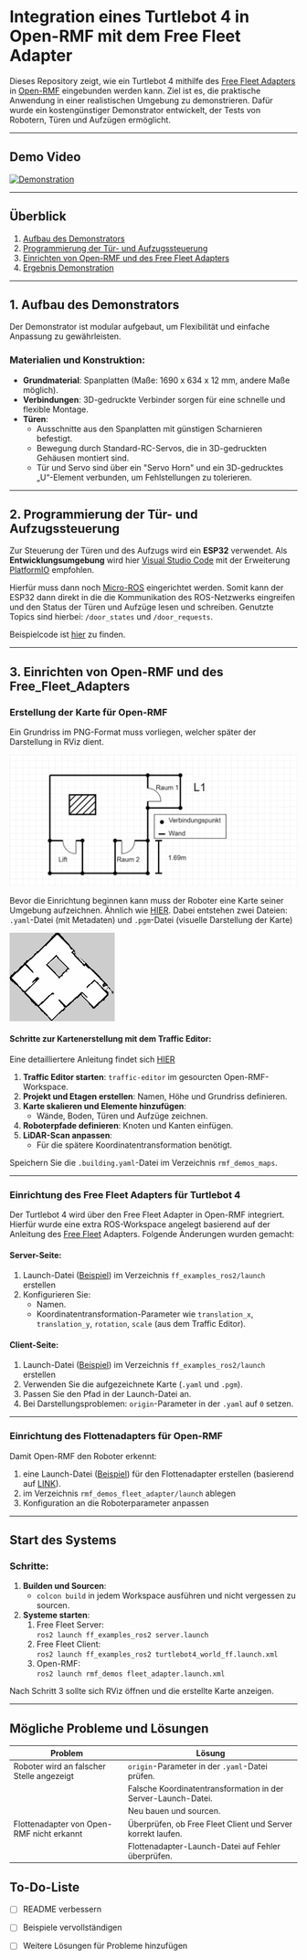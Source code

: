 # Integration eines Turtlebot 4 in Open-RMF mit dem Free Fleet Adapter

Dieses Repository zeigt, wie ein Turtlebot 4 mithilfe des [Free Fleet Adapters](https://github.com/open-rmf/free_fleet) in [Open-RMF](https://www.open-rmf.org) eingebunden werden kann. Ziel ist es, die praktische Anwendung in einer realistischen Umgebung zu demonstrieren. Dafür wurde ein kostengünstiger Demonstrator entwickelt, der Tests von Robotern, Türen und Aufzügen ermöglicht.

---

## Demo Video

[![Demonstration](https://img.youtube.com/vi/EfvdhYBY6P0/0.jpg)](https://www.youtube.com/watch?v=EfvdhYBY6P0)

---

## Überblick

1. [Aufbau des Demonstrators](#1-aufbau-des-demonstrators)
2. [Programmierung der Tür- und Aufzugssteuerung](#2-programmierung-der-tür-und-aufzugssteuerung)
3. [Einrichten von Open-RMF und des Free Fleet Adapters](#3-einrichten-von-open-rmf-und-des-free_fleet_adapters)
4. [Ergebnis Demonstration](#4-ergebnis-demonstration)

---

## 1. Aufbau des Demonstrators

Der Demonstrator ist modular aufgebaut, um Flexibilität und einfache Anpassung zu gewährleisten.

### Materialien und Konstruktion:
- **Grundmaterial**: Spanplatten (Maße: 1690 x 634 x 12 mm, andere Maße möglich).
- **Verbindungen**: 3D-gedruckte Verbinder sorgen für eine schnelle und flexible Montage.
- **Türen**: 
  - Ausschnitte aus den Spanplatten mit günstigen Scharnieren befestigt.
  - Bewegung durch Standard-RC-Servos, die in 3D-gedruckten Gehäusen montiert sind.
  - Tür und Servo sind über ein "Servo Horn" und ein 3D-gedrucktes „U“-Element verbunden, um Fehlstellungen zu tolerieren.

---

## 2. Programmierung der Tür- und Aufzugssteuerung

Zur Steuerung der Türen und des Aufzugs wird ein **ESP32** verwendet. Als **Entwicklungsumgebung** wird hier [Visual Studio Code](https://code.visualstudio.com) mit der Erweiterung [PlatformIO](https://platformio.org) empfohlen.

Hierfür muss dann noch [Micro-ROS](https://micro.ros.org) eingerichtet werden. Somit kann der ESP32 dann direkt in die die Kommunikation des ROS-Netzwerks eingreifen und den Status der Türen und Aufzüge lesen und schreiben.
Genutzte Topics sind hierbei: `/door_states` und `/door_requests`.

Beispielcode ist [hier](/Platformio/) zu finden.

---

## 3. Einrichten von Open-RMF und des Free_Fleet_Adapters

### Erstellung der Karte für Open-RMF

Ein Grundriss im PNG-Format muss vorliegen, welcher später der Darstellung in RViz dient. 

![Beispiel Grundriss](/images/map_L1.png)

Bevor die Einrichtung beginnen kann muss der Roboter eine Karte seiner Umgebung aufzeichnen. Ähnlich wie [HIER](https://turtlebot.github.io/turtlebot4-user-manual/tutorials/generate_map.html). Dabei entstehen zwei Dateien: `.yaml`-Datei (mit Metadaten) und  `.pgm`-Datei (visuelle Darstellung der Karte)

![Beispiel Karte](/images/lidar_map.png)

#### Schritte zur Kartenerstellung mit dem Traffic Editor:

Eine detailliertere Anleitung findet sich [HIER](https://docs.google.com/presentation/d/1Lt79xlM_XkITmURSbI5hkAAgnjSX8dHKBkgvz3x3Uzw/edit?pli=1#slide=id.g117b0289c78_0_0l)

1. **Traffic Editor starten**: `traffic-editor` im gesourcten Open-RMF-Workspace.
2. **Projekt und Etagen erstellen**: Namen, Höhe und Grundriss definieren.
3. **Karte skalieren und Elemente hinzufügen**:
   - Wände, Boden, Türen und Aufzüge zeichnen.
4. **Roboterpfade definieren**: Knoten und Kanten einfügen.
5. **LiDAR-Scan anpassen**:
   - Für die spätere Koordinatentransformation benötigt.

Speichern Sie die `.building.yaml`-Datei im Verzeichnis `rmf_demos_maps`.

---

### Einrichtung des Free Fleet Adapters für Turtlebot 4

Der Turtlebot 4 wird über den Free Fleet Adapter in Open-RMF integriert. Hierfür wurde eine extra ROS-Workspace angelegt basierend auf der Anleitung des [Free Fleet](https://github.com/open-rmf/free_fleet/tree/main) Adapters. Folgende Änderungen wurden gemacht:

#### Server-Seite:
1. Launch-Datei ([Beispiel](/server.launch)) im Verzeichnis `ff_examples_ros2/launch` erstellen
2. Konfigurieren Sie:
   - Namen.
   - Koordinatentransformation-Parameter wie `translation_x`, `translation_y`, `rotation`, `scale` (aus dem Traffic Editor).

#### Client-Seite:
1. Launch-Datei ([Beispiel](/turtlebot4_world_ff.launch.xml)) im Verzeichnis `ff_examples_ros2/launch` erstellen
2. Verwenden Sie die aufgezeichnete Karte (`.yaml` und `.pgm`).
3. Passen Sie den Pfad in der Launch-Datei an.
4. Bei Darstellungsproblemen: `origin`-Parameter in der `.yaml` auf `0` setzen.

---

### Einrichtung des Flottenadapters für Open-RMF

Damit Open-RMF den Roboter erkennt:
1.  eine Launch-Datei ([Beispiel](/fleet_adapter.launch.xml)) für den Flottenadapter erstellen (basierend auf [LINK](https://github.com/open-rmf/rmf_ros2/blob/main/rmf_fleet_adapter/launch/fleet_adapter.launch.xml)).
2. im Verzeichnis `rmf_demos_fleet_adapter/launch` ablegen
3. Konfiguration an die Roboterparameter anpassen

---

## Start des Systems

### Schritte:
1. **Builden und Sourcen**:
   -  `colcon build` in jedem Workspace ausführen und nicht vergessen zu sourcen.
2. **Systeme starten**:
   1. Free Fleet Server:  
      `ros2 launch ff_examples_ros2 server.launch`
   2. Free Fleet Client:  
      `ros2 launch ff_examples_ros2 turtlebot4_world_ff.launch.xml`
   3. Open-RMF:  
      `ros2 launch rmf_demos fleet_adapter.launch.xml`

Nach Schritt 3 sollte sich RViz öffnen und die erstellte Karte anzeigen.

---

## Mögliche Probleme und Lösungen

| Problem                                   | Lösung                                                                 |
|-------------------------------------------|------------------------------------------------------------------------|
| Roboter wird an falscher Stelle angezeigt | `origin`-Parameter in der `.yaml`-Datei prüfen.                       |
|                                           | Falsche Koordinatentransformation in der Server-Launch-Datei.          |
|                                           | Neu bauen und sourcen.                                                |
| Flottenadapter von Open-RMF nicht erkannt | Überprüfen, ob Free Fleet Client und Server korrekt laufen.            |
|                                           | Flottenadapter-Launch-Datei auf Fehler überprüfen.                     |

## To-Do-Liste  
- [ ] README verbessern  
- [ ] Beispiele vervollständigen  
- [ ] Weitere Lösungen für Probleme hinzufügen  

